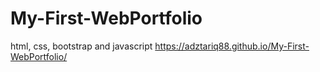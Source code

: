 # My-First-WebPortfolio
 html, css, bootstrap and javascript
https://adztariq88.github.io/My-First-WebPortfolio/
